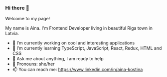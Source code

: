 

### Hi there 👋

Welcome to my page!

My name is Aina.
I'm Frontend Developer living in beautiful Riga town in Latvia.

* 🔭 I’m currently working on cool and interesting applications
* 🌱 I’m currently learning TypeScript, JavaScript, React, Redux, HTML and CSS
* 💬 Ask me about anything, I am ready to help
* 🙎 Pronouns: she/her
* 📫 You can reach me: https://www.linkedin.com/in/aina-kostina


